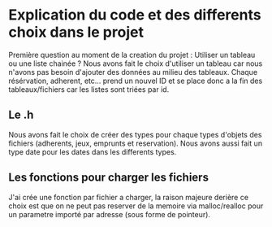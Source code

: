 # Explication du code et des differents choix dans le projet
Première question au moment de la creation du projet : Utiliser un tableau ou une liste chainée ?
Nous avons fait le choix d'utiliser un tableau car nous n'avons pas besoin d'ajouter des données au milieu des tableaux. Chaque résérvation, adherent, etc... prend un nouvel ID et se place donc a la fin des tableaux/fichiers car les listes sont triées par id.

## Le .h
Nous avons fait le choix de créer des types pour chaque types d'objets des fichiers (adherents, jeux, emprunts et reservation).
Nous avons aussi fait un type date pour les dates dans les differents types.

## Les fonctions pour charger les fichiers

J'ai crée une fonction par fichier a charger, la raison majeure derière ce choix est que on ne peut pas reserver de la memoire via malloc/realloc pour un parametre importé par adresse (sous forme de pointeur).
